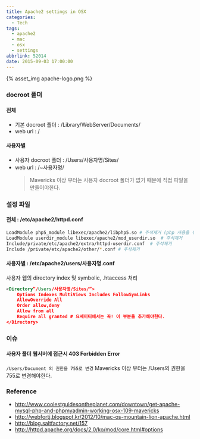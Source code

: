 ```yaml
---
title: Apache2 settings in OSX
categories:
  - Tech
tags:
  - apache2
  - mac
  - osx
  - settings
abbrlink: 52014
date: 2015-09-03 17:00:00
---
```


{% asset_img apache-logo.png %}

### docroot 폴더

#### 전체

- 기본 docroot 폴더 : /Library/WebServer/Documents/
- web url : /

#### 사용자별

- 사용자 docroot 폴더 : /Users/사용자명/Sites/
- web url : /~사용자명/
  > Mavericks 이상 부터는 사용자 docroot 폴더가 없기 때문에 직접 파일을 만들어야한다.

### 설정 파일

#### 전체 : /etc/apache2/httpd.conf

```bash
LoadModule php5_module libexec/apache2/libphp5.so # 주석제거 (php 사용을 위해)
LoadModule userdir_module libexec/apache2/mod_userdir.so  # 주석제거
Include/private/etc/apache2/extra/httpd-userdir.conf  # 주석제거
Include /private/etc/apache2/other/*.conf # 주석제거
```

#### 사용자별 : /etc/apache2/users/사용자명.conf

사용자 웹의 directory index 및 symbolic, .htaccess 처리

```xml
<Directory”/Users/사용자명/Sites/”>
    Options Indexes MultiViews Includes FollowSymLinks
    AllowOverride All
    Order allow,deny
    Allow from all
    Require all granted # 요세미티에서는 꼭! 이 부분을 추가해야한다.
</Directory>
```

### 이슈

#### 사용자 폴더 웹서버에 접근시 403 Forbidden Error

`/Users/Document 의 권한을 755로 변경` Mavericks 이상 부터는 /Users의 권한을 755로 변경해야한다.

### Reference

- http://www.coolestguidesontheplanet.com/downtown/get-apache-mysql-php-and-phpmyadmin-working-osx-109-mavericks
- http://webfortj.blogspot.kr/2012/10/mac-os-mountain-lion-apache.html
- http://blog.saltfactory.net/157
- http://httpd.apache.org/docs/2.0/ko/mod/core.html#options
